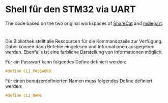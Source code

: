 # Shell für den STM32 via UART

The code based on the two original workspaces of [ShareCat](https://github.com/ShareCat/STM32CommandLine) and [mdiepart](https://github.com/mdiepart/ushell-stm32).

#

Die Bibliothek stellt alle Rescourcen für die Kommandozeile zur Verfügung. Dabei können dann
Befehle eingelesen und Informationen ausgegeben werden. Ebenfalls ist eine farbliche
Darstellung von Informationen möglich.

Für ein Passwort kann folgendes Define definiert werden:

```C
#define CLI_PASSWORD
```

Für einen benutzerdefinierten Namen muss folgendes Define definiert werden:

```C
#define CLI_NAME
```